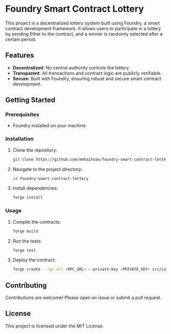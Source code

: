 # Foundry Smart Contract Lottery

This project is a decentralized lottery system built using Foundry, a smart contract development framework. It allows users to participate in a lottery by sending Ether to the contract, and a winner is randomly selected after a certain period.

## Features

- **Decentralized**: No central authority controls the lottery.
- **Transparent**: All transactions and contract logic are publicly verifiable.
- **Secure**: Built with Foundry, ensuring robust and secure smart contract development.

## Getting Started

### Prerequisites

- Foundry installed on your machine.

### Installation

1. Clone the repository:
   ```bash
   git clone https://github.com/emhaihsan/foundry-smart-contract-lottery.git
   ```
2. Navigate to the project directory:
   ```bash
   cd foundry-smart-contract-lottery
   ```
3. Install dependencies:
   ```bash
   forge install
   ```

### Usage

1. Compile the contracts:
   ```bash
   forge build
   ```
2. Run the tests:
   ```bash
   forge test
   ```
3. Deploy the contract:
   ```bash
   forge create --rpc-url <RPC_URL> --private-key <PRIVATE_KEY> src/Lottery.sol:Lottery
   ```

## Contributing

Contributions are welcome! Please open an issue or submit a pull request.

## License

This project is licensed under the MIT License.
